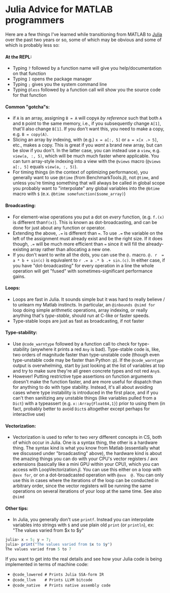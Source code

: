 # Julia Advice for MATLAB programmers

Here are a few things I've learned while transitioning from MATLAB to [Julia](julialang.org) over the past two years or so, some of which may be obvious and some of which is probably less so:

#### At the REPL:
* Typing `?` followed by a function name will give you help/documentation on that function
* Typing `]` opens the package manager
* Typing `;` gives you the system command line
* Typing `@less` followed by a function call will show you the source code for that function

#### Common "gotcha"s:
* if `A` is an array, assigning `B = A` will copy`A` *by reference* such that both `A` and `B` point to the same memory,  i.e., if you subsequently change `A[1]`, that'll also change `B[1]`. If you don't want this, you need to make a copy, e.g. `B = copy(A)`.
* Slicing an array by indexing, with (e.g.)  `x = a[:, 5]` or `a = x[x .> 5]`, etc., makes a copy. This is great if you *want* a brand new array, but can be slow if you don't. In the latter case, you can instead use a `view`, e.g. `view(a, :, 5)`, which will be much much faster where applicable. You can turn array-style indexing into a view with the `@views` macro (`@views a[:, 5]` equals `view(a, :, 5)`).
* For timing things (in the context of optimizing performance), you generally want to use `@btime` (from BenchmarkTools.jl), not `@time`, and unless you're timing something that will always be called in global scope you probably want to "interpolate" any global variables into the `@btime` macro with `$`  (e.x. `@btime somefunction($some_array)`)

#### Broadcasting:
* For element-wise operations you put a dot on _every_ function,  (e.g.  `f.(x)` is different than`f(x)`). This is known as dot-broadcasting, and can be done for just about any function or operator.
* Extending the above, `.=` is different than `=`. To use  `.=` the variable on the left of the assignment must already exist and be the right size. If it does though, `.=` will be much more efficient than `=` since it will fill the already-existing array rather than allocating a new one. 
* If you don't want to write all the dots, you can use the `@.` macro. `@. r  = a * b + sin(c)` is equivalent to `r .= a .* b .+ sin.(c)`. In either case, if you have "dot-broadcasting" for every operation in a line the whole operation will get "fused" with sometimes-significant performance gains.

#### Loops:
* Loops are fast in Julia. It sounds simple but it was hard to really believe / to unlearn my Matlab instincts. In particular, an `@inbounds @simd for` loop doing simple arithmetic operations, array indexing, or really anything that's *type-stable*, should run at C-like or faster speeds.
* Type-stable loops are just as fast as broadcasting, if not faster

#### Type-stability:
* Use `@code_warntype` followed by a function call to check for type-stability (anywhere it prints a red `Any` is bad). Type-stable code is, like, two orders of magnitude faster than type-unstable code (though even type-unstable code may be faster than Python :p). If the `@code_warntype` output is overwhelming, start by just looking at the list of variables at top and try to make sure they're all green concrete types and not red `Any`s.
* However! Putting restrictive type assertions on function arguments doesn't make the function faster, and are more useful for dispatch than for anything to do with type stability. Instead, it's all about avoiding cases where type instability is introduced in the first place, and if you can't then sanitizing any unstable things (like variables pulled from a `Dict`) with a typeassert (e.g. `x::Array{Float64,1}`) prior to using them (in fact, probably better to avoid `Dict`s altogether except perhaps for interactive use)

#### Vectorization:
* Vectorization is used to refer to two *very* different concepts in CS, both of which occur in Julia. One is a syntax thing, the other is a hardware thing. The syntax kind is what you know from Matlab (essentially what we discussed under "broadcasting" above), the hardware kind is about the amazing things you can do with your CPU's vector registers / avx extensions (basically like a mini GPU within your CPU), which you can access with LoopVectorization.jl.  You can use this either on a loop with `@avx for`, or on a dot-broadcasted operation with `@avx  @.` You can only use this in cases where the iterations of the loop can be conducted in arbitrary order, since the vector registers will be running the same operations on several iterations of your loop at the same time. See also `@simd`

#### Other tips:
* In Julia, you generally don't use `printf`. Instead you can interpolate variables into strings with `$` and use plain old `print` (or `println`), ex: "The values varied from $x to $y"
```julia
julia> x = 5; y = 7;
julia> print("The values varied from $x to $y")
The values varied from 5 to 7
```

If you want to get into the real details and see how your Julia code is being implemented in terms of machine code:
* `@code_lowered # Prints Julia SSA-form IR`
* `@code_llvm    # Prints LLVM bitcode`
* `@code_native  # Prints native assembly code`

